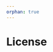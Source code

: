 ```yaml
---
orphan: true
---
```


# License

```{include} ../LICENSE

```
                                                                                                                                                                                                                                                                                                   